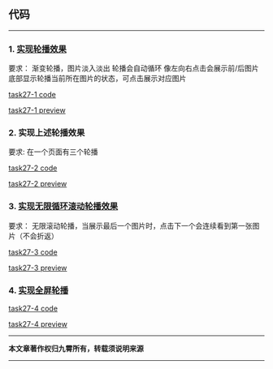 
## 代码

---
### 1. [实现轮播效果](http://book.jirengu.com/jirengu-inc/js-works/carousel/carousel-fade-jquery.html#)
要求：
渐变轮播，图片淡入淡出
轮播会自动循环
像左向右点击会展示前/后图片
底部显示轮播当前所在图片的状态，可点击展示对应图片

[task27-1 code](https://github.com/jirengu-inc/jrg-renwu7/blob/master/members/%E8%B5%96%E9%9C%84/task-27/task27-1.html)

[task27-1 preview](http://book.jirengu.com/jirengu-inc/jrg-renwu7/members/%E8%B5%96%E9%9C%84/task-27/task27-1.html)

### 2. 实现上述轮播效果

要求:
在一个页面有三个轮播

[task27-2 code](https://github.com/jirengu-inc/jrg-renwu7/blob/master/members/%E8%B5%96%E9%9C%84/task-27/task27-2.html)

[task27-2 preview](http://book.jirengu.com/jirengu-inc/jrg-renwu7/members/%E8%B5%96%E9%9C%84/task-27/task27-2.html)

### 3. [实现无限循环滚动轮播效果](http://book.jirengu.com/jirengu-inc/js-works/carousel/carousel-slide-jquery.html#)
要求：
无限滚动轮播，当展示最后一个图片时，点击下一个会连续看到第一张图片（不会折返）

[task27-3 code](https://github.com/jirengu-inc/jrg-renwu7/blob/master/members/%E8%B5%96%E9%9C%84/task-27/task27-3.html)

[task27-3 preview](http://book.jirengu.com/jirengu-inc/jrg-renwu7/members/%E8%B5%96%E9%9C%84/task-27/task27-3.html)

### 4. [实现全屏轮播](http://book.jirengu.com/jirengu-inc/js-works/carousel/carousel-fullscreen.html)

[task27-4 code](https://github.com/jirengu-inc/jrg-renwu7/blob/master/members/%E8%B5%96%E9%9C%84/task-27/task27-4.html)

[task27-4 preview](http://book.jirengu.com/jirengu-inc/jrg-renwu7/members/%E8%B5%96%E9%9C%84/task-27/task27-4.html)


---
**本文章著作权归九霄所有，转载须说明来源**

---


